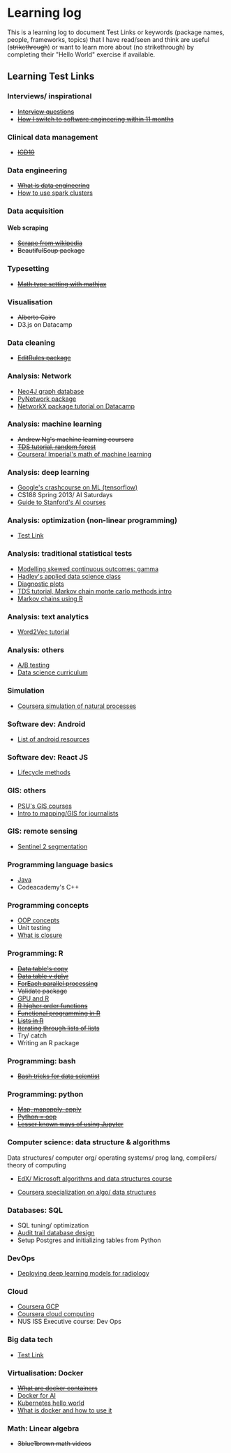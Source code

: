 # Learning log

This is a learning log to document Test Links or keywords (package names, people, frameworks, topics) that I have read/seen and think are useful (~~strikethrough~~) or want to learn more about (no strikethrough) by completing their "Hello World" exercise if available.

## Learning Test Links

### Interviews/ inspirational

- ~~[Interview questions](     http://gradsingapore.com/graduate-careers-advice/10-common-interview-questions-and-how-to-answer-them)~~
- ~~[How I switch to software engineering within 11 months](https://medium.freecodecamp.org/how-i-switched-careers-to-become-a-software-engineer-in-11-months-and-how-you-can-too-9849afabc126)~~

### Clinical data management

- ~~[ICD10](https://www.aapc.com/icd-10/coder-icd-10-training.aspx)~~

### Data engineering

- ~~[What is data engineering](https://towardsdatascience.com/a-beginners-guide-to-data-engineering-part-ii-47c4e7cbda71)~~
- [How to use spark clusters](https://medium.freecodecamp.org/how-to-use-spark-clusters-for-parallel-processing-big-data-86a22e7f8b50)

### Data acquisition

#### Web scraping

- ~~[Scrape from wikipedia](https://www.r-bloggers.com/scraping-wikipedia-tables-from-lists-for-visualisation/amp/)~~
- ~~BeautifulSoup package~~

### Typesetting

- ~~[Math type setting with mathjax](https://www.mathjax.org/#demo)~~

### Visualisation

- ~~Alberto Cairo~~
- D3.js on Datacamp

### Data cleaning

- ~~[EditRules package](http://www.markvanderloo.eu/yaRb/2011/10/26/what-do-your-rules-look-like-editrules-1-8-x-answers/)~~

### Analysis: Network

- [Neo4J graph database](https://neo4j.com/)
- [PyNetwork package](https://pynetwork.readthedocs.io/en/latest/)
- [NetworkX package tutorial on Datacamp](https://www.datacamp.com/community/tutorials/networkx-python-graph-tutorial)

### Analysis: machine learning

- ~~Andrew Ng's machine learning coursera~~
- ~~[TDS tutorial, random forest](https://towardsdatascience.com/random-forest-in-python-24d0893d51c0)~~
- [Coursera/ Imperial's math of machine learning](https://www.coursera.org/specializations/mathematics-machine-learning)

### Analysis: deep learning

- [Google's crashcourse on ML (tensorflow)](https://developers.google.com/machine-learning/crash-course/)
- CS188 Spring 2013/ AI Saturdays
- [Guide to Stanford's AI courses](https://huyenchip.com/2018/03/30/guide-to-Artificial-Intelligence-Stanford.html)

### Analysis: optimization (non-linear programming)

- [Test Link](https://google.com)

### Analysis: traditional statistical tests

- [Modelling skewed continuous outcomes: gamma](http://rstudio-pubs-static.s3.amazonaws.com/5691_192685385fc445c9b3fb1619960a20e2.html)
- [Hadley's applied data science class](https://github.com/hadley/stats337/blob/master/README.md)
- [Diagnostic plots](http://data.library.virginia.edu/diagnostic-plots/)
- [TDS tutorial, Markov chain monte carlo methods intro](https://towardsdatascience.com/a-zero-math-introduction-to-markov-chain-monte-carlo-methods-dcba889e0c50)
- [Markov chains using R](https://hubs.ly/H0bwC0m0)

### Analysis: text analytics

- [Word2Vec tutorial](https://nathanrooy.github.io/posts/2018-03-22/word2vec-from-scratch-with-python-and-numpy/#)

### Analysis: others

- [A/B testing](https://algobeans.com/2017/07/19/laymans-guide-to-ab-testing/)
- [Data science curriculum](https://medium.com/@ben_lau93/data-science-curriculum-from-scratch-2018-part-1-35061303c385)

### Simulation

- [Coursera simulation of natural processes](https://www.coursera.org/learn/modeling-simulation-natural-processes)

### Software dev: Android

- [List of android resources](https://github.com/P1xt/p1xt-guides/blob/master/android-native.md)

### Software dev: React JS

- [Lifecycle methods](https://engineering.musefind.com/react-lifecycle-methods-how-and-when-to-use-them-2111a1b692b1)

### GIS: others

- [PSU's GIS courses](https://gis.e-education.psu.edu/programs/class_calendar)
- [Intro to mapping/GIS for journalists](https://journalismcourses.org/MAP0918.html)

### GIS: remote sensing

- [Sentinel 2 segmentation](https://sagatutorials.wordpress.com/segmentation-and-sentinel-2-imagery/)

### Programming language basics

- [Java](http://moocfi.github.io/courses/2013/programming-part-1/)
- Codeacademy's C++

### Programming concepts

- [OOP concepts](https://www.tutorialspoint.com/java/java_abstraction.htm)
- Unit testing
- [What is closure](https://en.wikipedia.org/wiki/Closure_(computer_programming))

### Programming: R

- ~~[Data table's copy](https://stackoverflow.com/questions/10225098)~~
- ~~[Data table v dplyr](https://stackoverflow.com/questions/21435339)~~
- ~~[ForEach parallel processing](https://www.r-exercises.com/2017/07/13/parallel-computing-exercises-foreach-and-doparallel-part-2/)~~
- ~~Validate package~~
- [GPU and R](https://matloff.wordpress.com/2015/01/23/gpu-tutorial-with-r-interfacing/)
- ~~[R higher order functions](http://www.johnmyleswhite.com/notebook/2010/09/23/higher-order-functions-in-r/)~~
- ~~[Functional programming in R](http://adv-r.had.co.nz/Functionals.html#functionals-fp)~~
- ~~[Lists in R](https://stackoverflow.com/questions/2050790)~~
- ~~[Iterating through lists of lists](http://hydroecology.net/iterating-through-lists-of-lists-of-lists/)~~
- Try/ catch
- Writing an R package

### Programming: bash

- ~~[Bash tricks for data scientist](https://medium.com/@kadek/command-line-tricks-for-data-scientists-c98e0abe5da)~~

### Programming: python

- ~~[Map, mapapply, apply](https://stackoverflow.com/questions/19798153)~~
- ~~[Python = oop](https://www.datacamp.com/community/tutorials/python-oop-tutorial)~~
- ~~[Lesser known ways of using Jupyter](https://blog.dominodatalab.com/lesser-known-ways-of-using-notebooks/)~~

### Computer science: data structure & algorithms

Data structures/ computer org/ operating systems/ prog lang, compilers/ theory of computing


- [EdX/ Microsoft algorithms and data structures course](https://www.edx.org/course/algorithms-and-data-structures-2)

- [Coursera specialization on algo/ data structures](https://www.coursera.org/specializations/data-structures-algorithms)

### Databases: SQL

- SQL tuning/ optimization
- [Audit trail database design](https://stackoverflow.com/questions/2015232)
- Setup Postgres and initializing tables from Python

### DevOps

- [Deploying deep learning models for radiology](http://blog.qure.ai/notes/deploying-deep-learning-for-radiology)

### Cloud

- [Coursera GCP](https://www.coursera.org/specializations/gcp-architecture)
- [Coursera cloud computing](https://www.coursera.org/specializations/cloud-computing)
- NUS ISS Executive course: Dev Ops

### Big data tech

- [Test Link](https://google.com)

### Virtualisation: Docker

- ~~[What are docker containers](https://blog.docker.com/2016/03/containers-are-not-vms/)~~
- [Docker for AI](https://software.intel.com/en-us/articles/hands-on-ai-part-10-set-up-a-portable-experimental-environment-for-deep-learning-with)
- [Kubernetes hello world](https://cloud.google.com/kubernetes-engine/docs/tutorials/hello-app)
- [What is docker and how to use it](https://djangostars.com/blog/what-is-docker-and-how-to-use-it-with-python/#9)

### Math: Linear algebra

- ~~3blue1brown math videos~~